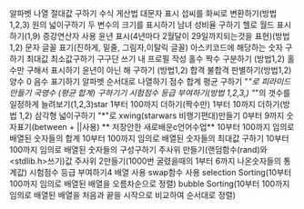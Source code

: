 알파벳 나열
절대값 구하기
수식 게산법
대문자 표시
섭씨를 화씨로 변환하기(방법1,2,3)
원의 넓이구하기
두 변수의 크기를 표시하기
남녀 성비율 구하기
헬로 월드 표시하기(1,9)
증강연산자 사용
윤년 표시(4년마다 2월달이 29일까지되는것을 표현)(방법1,2)
문자 글꼴 표기(진하게, 밑줄, 그림자,이탈릭 글꼴)
아스키코드에 해당하는 숫자 구하기
최대값 최소값구하기
구구단 쓰기
내 프로필 작성
홀수 짝수 구분하기 (방법1,2)
홀수만 구해서 표시하기
윤년이 아닌 해 구하기 (방법1,2)
합격 불합격 판별하기(방법1,2)
양수 0 음수 표기하기
알파벳 순서대로 나열하기
점수 합계 평균 구하기
"*"로 피라미드만들기
국영수 (평균 합계) 구하기기
시험점수 등급 부여하기(방법 1,2,3,)
"*"의 갯수를 일정하게 늘려보기(1,2,3)star
1부터 100까지 더하기(짝수만)
1부터 10까지 더하기(방법 1,2)
삼각형 넓이구하기
"*"로 xwing(starwars 비행기편대)만들기
0부터 9까지 숫자표기(between +  ||사용)
                        ** 저장안한 새로배운c언어수업**
10부터 100까지 임의로 배열된 숫자들의 합계
10부터 100까지 임의로 배열된 숫자들의 최대값 구하기
10부터 100까지 임의로 배열된 숫자들의 구성구하기
주사위 만들기(랜덤함수(rand)와 <stdlib.h>쓰기)값
주사위 2만들기(1000번 굴렸을때의 1부터 6까지 나온숫자들의 통계값)
시험점수 등급 부여하기4 배열 사용
swap함수 사용
selection Sorting(10부터 100까지 임의로 배열된 배열을 오름차순으로 정렬)
bubble Sorting(10부터 100까지 임의로 배열된 배열을 처음과 끝을 시작으로 비교하여 순서대로 정렬)